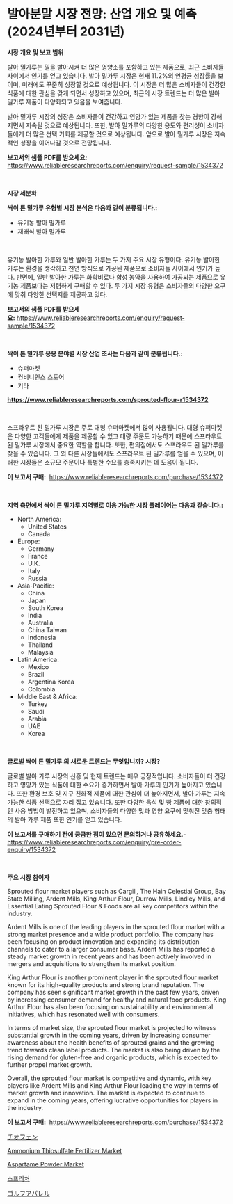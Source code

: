 <p><h1>발아분말 시장 전망: 산업 개요 및 예측 (2024년부터 2031년)</h1></p><p><strong>시장 개요 및 보고 범위</strong></p>
<p><p>발아 밀가루는 밀을 발아시켜 더 많은 영양소를 포함하고 있는 제품으로, 최근 소비자들 사이에서 인기를 얻고 있습니다. 발아 밀가루 시장은 현재 11.2%의 연평균 성장률을 보이며, 미래에도 꾸준히 성장할 것으로 예상됩니다. 이 시장은 더 많은 소비자들이 건강한 식품에 대한 관심을 갖게 되면서 성장하고 있으며, 최근의 시장 트렌드는 더 많은 발아 밀가루 제품이 다양화되고 있음을 보여줍니다. </p><p>발아 밀가루 시장의 성장은 소비자들이 건강하고 영양가 있는 제품을 찾는 경향이 강해지면서 지속될 것으로 예상됩니다. 또한, 발아 밀가루의 다양한 용도와 편리성이 소비자들에게 더 많은 선택 기회를 제공할 것으로 예상됩니다. 앞으로 발아 밀가루 시장은 지속적인 성장을 이어나갈 것으로 전망됩니다.</p></p>
<p><strong>보고서의 샘플 PDF를 받으세요:</strong> <a href="https://www.reliableresearchreports.com/enquiry/request-sample/1534372">https://www.reliableresearchreports.com/enquiry/request-sample/1534372</a></p>
<p>&nbsp;</p>
<p><strong>시장 세분화</strong></p>
<p><strong>싹이 튼 밀가루 유형별 시장 분석은 다음과 같이 분류됩니다.:</strong></p>
<p><ul><li>유기농 발아 밀가루</li><li>재래식 발아 밀가루</li></ul></p>
<p>&nbsp;</p>
<p><p>유기농 발아한 가루와 일반 발아한 가루는 두 가지 주요 시장 유형이다. 유기농 발아한 가루는 환경을 생각하고 천연 방식으로 가공된 제품으로 소비자들 사이에서 인기가 높다. 반면에, 일반 발아한 가루는 화학비료나 합성 농약을 사용하여 가공되는 제품으로 유기농 제품보다는 저렴하게 구매할 수 있다. 두 가지 시장 유형은 소비자들의 다양한 요구에 맞춰 다양한 선택지를 제공하고 있다.</p></p>
<p><strong>보고서의 샘플 PDF를 받으세요:</strong>&nbsp;<a href="https://www.reliableresearchreports.com/enquiry/request-sample/1534372">https://www.reliableresearchreports.com/enquiry/request-sample/1534372</a></p>
<p>&nbsp;</p>
<p><strong> 싹이 튼 밀가루 응용 분야별 시장 산업 조사는 다음과 같이 분류됩니다.:</strong></p>
<p><ul><li>슈퍼마켓</li><li>컨비니언스 스토어</li><li>기타</li></ul></p>
<p><strong><a href="https://www.reliableresearchreports.com/sprouted-flour-r1534372">https://www.reliableresearchreports.com/sprouted-flour-r1534372</a></strong></p>
<p>&nbsp;</p>
<p><p>스프라우트 된 밀가루 시장은 주로 대형 슈퍼마켓에서 많이 사용됩니다. 대형 슈퍼마켓은 다양한 고객들에게 제품을 제공할 수 있고 대량 주문도 가능하기 때문에 스프라우트 된 밀가루 시장에서 중요한 역할을 합니다. 또한, 편의점에서도 스프라우트 된 밀가루를 찾을 수 있습니다. 그 외 다른 시장들에서도 스프라우트 된 밀가루를 얻을 수 있으며, 이러한 시장들은 소규모 주문이나 특별한 수요를 충족시키는 데 도움이 됩니다.</p></p>
<p><strong>이 보고서 구매:</strong>&nbsp; <a href="https://www.reliableresearchreports.com/purchase/1534372">https://www.reliableresearchreports.com/purchase/1534372</a></p>
<p>&nbsp;</p>
<p><strong>지역 측면에서 싹이 튼 밀가루 지역별로 이용 가능한 시장 플레이어는 다음과 같습니다.:</strong></p>
<p><ul>
    <li>
        North America:
        <ul>
            <li>United States</li>
            <li>Canada</li>
        </ul>
    </li>
    <li>
        Europe:
        <ul>
            <li>Germany</li>
            <li>France</li>
            <li>U.K.</li>
            <li>Italy</li>
            <li>Russia</li>
        </ul>
    </li>
    <li>
        Asia-Pacific:
        <ul>
            <li>China</li>
            <li>Japan</li>
            <li>South Korea</li>
            <li>India</li>
            <li>Australia</li>
            <li>China Taiwan</li>
            <li>Indonesia</li>
            <li>Thailand</li>
            <li>Malaysia</li>
        </ul>
    </li>
    <li>
        Latin America:
        <ul>
            <li>Mexico</li>
            <li>Brazil</li>
            <li>Argentina Korea</li>
            <li>Colombia</li>
        </ul>
    </li>
    <li>
        Middle East & Africa:
        <ul>
            <li>Turkey</li>
            <li>Saudi</li>
            <li>Arabia</li>
            <li>UAE</li>
            <li>Korea</li>
        </ul>
    </li>
    </ul></p>
<p>&nbsp;</p>
<p><strong>글로벌 싹이 튼 밀가루 의 새로운 트렌드는 무엇입니까? 시장?</strong></p>
<p><p>글로벌 발아 가루 시장의 신흥 및 현재 트렌드는 매우 긍정적입니다. 소비자들이 더 건강하고 영양가 있는 식품에 대한 수요가 증가하면서 발아 가루의 인기가 높아지고 있습니다. 또한 환경 보호 및 지구 친화적 제품에 대한 관심이 더 높아지면서, 발아 가루는 지속 가능한 식품 선택으로 자리 잡고 있습니다. 또한 다양한 음식 및 빵 제품에 대한 창의적인 사용 방법이 발전하고 있으며, 소비자들의 다양한 맛과 영양 요구에 맞춰진 맞춤 형태의 발아 가루 제품 또한 인기를 얻고 있습니다.</p></p>
<p><strong>이 보고서를 구매하기 전에 궁금한 점이 있으면 문의하거나 공유하세요.</strong>- <a href="https://www.reliableresearchreports.com/enquiry/pre-order-enquiry/1534372">https://www.reliableresearchreports.com/enquiry/pre-order-enquiry/1534372</a></p>
<p>&nbsp;</p>
<p><strong>주요 시장 참여자</strong></p>
<p><p>Sprouted flour market players such as Cargill, The Hain Celestial Group, Bay State Milling, Ardent Mills, King Arthur Flour, Durrow Mills, Lindley Mills, and Essential Eating Sprouted Flour & Foods are all key competitors within the industry. </p><p>Ardent Mills is one of the leading players in the sprouted flour market with a strong market presence and a wide product portfolio. The company has been focusing on product innovation and expanding its distribution channels to cater to a larger consumer base. Ardent Mills has reported a steady market growth in recent years and has been actively involved in mergers and acquisitions to strengthen its market position.</p><p>King Arthur Flour is another prominent player in the sprouted flour market known for its high-quality products and strong brand reputation. The company has seen significant market growth in the past few years, driven by increasing consumer demand for healthy and natural food products. King Arthur Flour has also been focusing on sustainability and environmental initiatives, which has resonated well with consumers.</p><p>In terms of market size, the sprouted flour market is projected to witness substantial growth in the coming years, driven by increasing consumer awareness about the health benefits of sprouted grains and the growing trend towards clean label products. The market is also being driven by the rising demand for gluten-free and organic products, which is expected to further propel market growth.</p><p>Overall, the sprouted flour market is competitive and dynamic, with key players like Ardent Mills and King Arthur Flour leading the way in terms of market growth and innovation. The market is expected to continue to expand in the coming years, offering lucrative opportunities for players in the industry.</p></p>
<p><strong>이 보고서 구매:</strong>&nbsp;&nbsp;<a href="https://www.reliableresearchreports.com/purchase/1534372">https://www.reliableresearchreports.com/purchase/1534372</a></p>
<p><p><a href="https://github.com/hilmi-2a/Market-Research-Report-List-1/blob/main/597183519629.md">チオフェン</a></p><p><a href="https://issuu.com/reportprime-2/docs/ammonium-thiosulfate-fertilizer-market-size-2030.p">Ammonium Thiosulfate Fertilizer Market</a></p><p><a href="https://sulfuric-clavicle-d39.notion.site/Aspartame-Powder-Market-Centers-on-Aspects-such-as-Market-Growth-Market-Share-Market-Opportunity--c892cc1d39274453bc8490c0c9c38bc3">Aspartame Powder Market</a></p><p><a href="https://github.com/BrettWeberrt8767765/Market-Research-Report-List-1/blob/main/144554718084.md">스프리처</a></p><p><a href="https://github.com/jkjreqjscoxx7/Market-Research-Report-List-1/blob/main/474494819628.md">ゴルフアパレル</a></p></p>